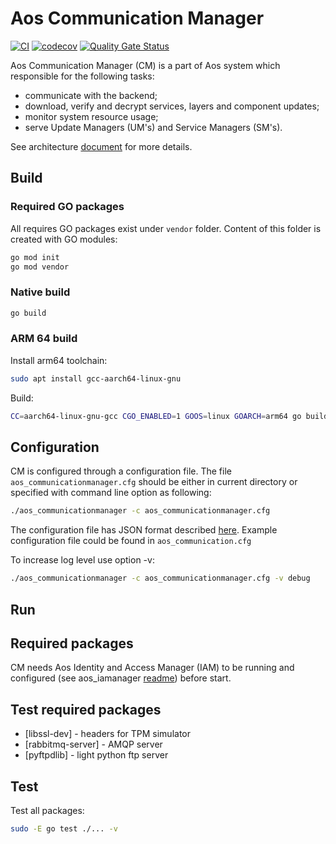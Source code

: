 # Aos Communication Manager

[![CI](https://github.com/aosedge/aos_communicationmanager/workflows/CI/badge.svg)](https://github.com/aosedge/aos_communicationmanager/actions?query=workflow%3ACI)
[![codecov](https://codecov.io/gh/aosedge/aos_communicationmanager/branch/main/graph/badge.svg?token=oTxsU7fc1y)](https://codecov.io/gh/aosedge/aos_communicationmanager)
[![Quality Gate Status](https://sonarcloud.io/api/project_badges/measure?project=aosedge_aos_communicationmanager&metric=alert_status)](https://sonarcloud.io/summary/new_code?id=aosedge_aos_communicationmanager)

Aos Communication Manager (CM) is a part of Aos system which responsible for the following tasks:

* communicate with the backend;
* download, verify and decrypt services, layers and component updates;
* monitor system resource usage;
* serve Update Managers (UM's) and Service Managers (SM's).

See architecture [document](https://docs.aosedge.io/bin/view/Home/Architecture/Aos%20Core/Communication%20Manager%20%28CM%29/) for more details.

## Build

### Required GO packages

All requires GO packages exist under `vendor` folder. Content of this folder is created with GO modules:

```bash
go mod init
go mod vendor
```

### Native build

```bash
go build
```

### ARM 64 build

Install arm64 toolchain:

```bash
sudo apt install gcc-aarch64-linux-gnu
```

Build:

```bash
CC=aarch64-linux-gnu-gcc CGO_ENABLED=1 GOOS=linux GOARCH=arm64 go build
```

## Configuration

CM is configured through a configuration file. The file `aos_communicationmanager.cfg` should be either in current directory or specified with command line option as following:

```bash
./aos_communicationmanager -c aos_communicationmanager.cfg
```

The configuration file has JSON format described [here](https://docs.aosedge.io/bin/view/Home/Architecture/General/Data%20formats/Core%20component%20configurations/Communication%20Manager%20configuration/). Example configuration file could be found in `aos_communication.cfg`

To increase log level use option -v:

```bash
./aos_communicationmanager -c aos_communicationmanager.cfg -v debug
```

## Run

## Required packages

CM needs Aos Identity and Access Manager (IAM) to be running and configured (see aos_iamanager [readme](https://github.com/aosedge/aos_iamanager/blob/main/README.md)) before start.

## Test required packages

* [libssl-dev]  - headers for TPM simulator
* [rabbitmq-server] - AMQP server
* [pyftpdlib] - light python ftp server

## Test

Test all packages:

```bash
sudo -E go test ./... -v
```
